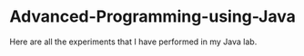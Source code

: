 # Advanced-Programming-using-Java
Here are all the experiments that I have performed in my Java lab.

